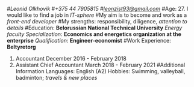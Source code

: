 #*Leonid Olkhovik*
#*+375 44 7905815*
#*leonzist93@gmail.com*
#Age: 27. I would like to find a job in _IT-sphere_
#My aim is to become and work as a *front-end developer*
#My strengths: responsibility, diligence, _attention to details_
#Education:
**Belorussian National Technical University**
*Energy faculty*
*Specialization*: **Economics and energetics organization at the enterprise**
*Qualification*: **Engineer-economist**
#Work Experience: 
**Beltyretorg**
1. Accountant                                                           December 2016 - February 2018
2. Assistant Chief Accountant                                  March 2018 - February 2021
#Additional Information
Languages: English (A2)
Hobbies: Swimming, valleyball, badminton; *travels & new places*

